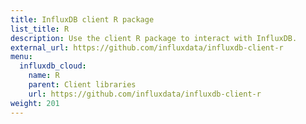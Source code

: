 ```yaml
---
title: InfluxDB client R package
list_title: R
description: Use the client R package to interact with InfluxDB.
external_url: https://github.com/influxdata/influxdb-client-r
menu:
  influxdb_cloud:
    name: R
    parent: Client libraries
    url: https://github.com/influxdata/influxdb-client-r
weight: 201
---
```

